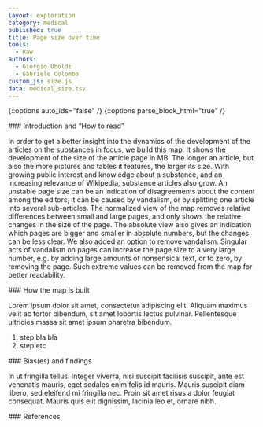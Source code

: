 ```yaml
---
layout: exploration
category: medical
published: true
title: Page size over time
tools:
  - Raw
authors:
  - Giorgio Uboldi
  - Gabriele Colombo
custom_js: size.js
data: medical_size.tsv
---
```

{::options auto_ids="false" /}
{::options parse_block_html="true" /}
<div class="intro">
### Introduction and “How to read”

In order to get a better insight into the dynamics of the development of the articles on the substances in focus, we build this map. It shows the development of the size of the article page in MB. The longer an article, but also the more pictures and tables it features, the larger its size. With growing public interest and knowledge about a substance, and an increasing relevance of Wikipedia, substance articles also grow. An unstable page size can be an indication of disagreements about the content among the editors, it can be caused by vandalism, or by splitting one article into several sub-articles.
The normalized view of the map removes relative differences between small and large pages, and only shows the relative changes in the size of the page. The absolute view also gives an indication which pages are bigger and smaller in absolute numbers, but the changes can be less clear. We also added an option to remove vandalism. Singular acts of vandalism on pages can increase the page size to a very large number, e.g. by adding large amounts of nonsensical text, or to zero, by removing the page. Such extreme values can be removed from the map for better readability.

</div>

<div class="protocol">
### How the map is built

Lorem ipsum dolor sit amet, consectetur adipiscing elit. Aliquam maximus velit ac tortor bibendum, sit amet lobortis lectus pulvinar. Pellentesque ultricies massa sit amet ipsum pharetra bibendum.

1. step bla bla
2. step etc

</div>

<div class="findings">
### Bias(es) and findings

In ut fringilla tellus. Integer viverra, nisi suscipit facilisis suscipit, ante est venenatis mauris, eget sodales enim felis id mauris. Mauris suscipit diam libero, sed eleifend mi fringilla nec. Proin sit amet risus a dolor feugiat consequat. Mauris quis elit dignissim, lacinia leo et, ornare nibh.
</div>

<div class="references">
### References

[^1]: And here is the definition.
</div>
